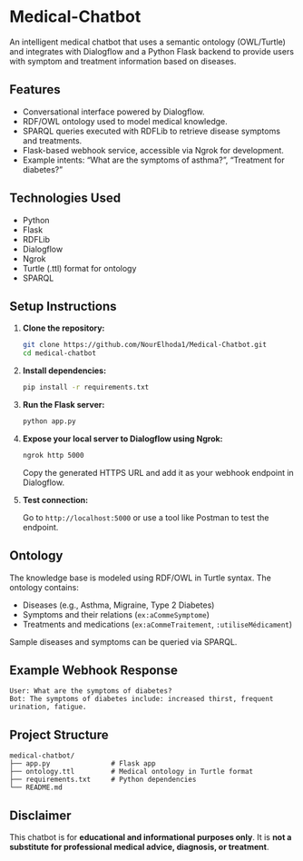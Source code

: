 #  Medical-Chatbot

An intelligent medical chatbot that uses a semantic ontology (OWL/Turtle) and integrates with Dialogflow and a Python Flask backend to provide users with symptom and treatment information based on diseases.

##  Features

-  Conversational interface powered by Dialogflow.
-  RDF/OWL ontology used to model medical knowledge.
-  SPARQL queries executed with RDFLib to retrieve disease symptoms and treatments.
-  Flask-based webhook service, accessible via Ngrok for development.
-  Example intents: “What are the symptoms of asthma?”, “Treatment for diabetes?”

##  Technologies Used

- Python 
- Flask
- RDFLib
- Dialogflow 
- Ngrok
- Turtle (.ttl) format for ontology
- SPARQL

##  Setup Instructions

1. **Clone the repository:**

   ```bash
   git clone https://github.com/NourElhoda1/Medical-Chatbot.git
   cd medical-chatbot
   ```

2. **Install dependencies:**

   ```bash
   pip install -r requirements.txt
   ```

3. **Run the Flask server:**

   ```bash
   python app.py
   ```

4. **Expose your local server to Dialogflow using Ngrok:**

   ```bash
   ngrok http 5000
   ```

   Copy the generated HTTPS URL and add it as your webhook endpoint in Dialogflow.

5. **Test connection:**

   Go to `http://localhost:5000` or use a tool like Postman to test the endpoint.

##  Ontology

The knowledge base is modeled using RDF/OWL in Turtle syntax. The ontology contains:

- Diseases (e.g., Asthma, Migraine, Type 2 Diabetes)
- Symptoms and their relations (`ex:aCommeSymptome`)
- Treatments and medications (`ex:aCommeTraitement`, `:utiliseMédicament`)

Sample diseases and symptoms can be queried via SPARQL.

##  Example Webhook Response

```
User: What are the symptoms of diabetes?
Bot: The symptoms of diabetes include: increased thirst, frequent urination, fatigue.
```

##  Project Structure

```
medical-chatbot/
├── app.py               # Flask app
├── ontology.ttl         # Medical ontology in Turtle format
├── requirements.txt     # Python dependencies
└── README.md
```

##  Disclaimer

This chatbot is for **educational and informational purposes only**. It is **not a substitute for professional medical advice, diagnosis, or treatment**.

